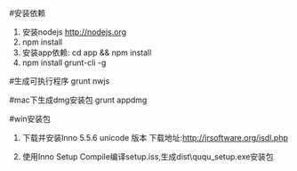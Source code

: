 #安装依赖
1. 安装nodejs  http://nodejs.org
2. npm install
3. 安装app依赖: cd app && npm install
4. npm install grunt-cli -g

#生成可执行程序
grunt nwjs

#mac下生成dmg安装包
grunt appdmg

#win安装包
1. 下载并安装Inno 5.5.6 unicode 版本
   下载地址:http://jrsoftware.org/isdl.php

2. 使用Inno Setup Compile编译setup.iss,生成dist\ququ_setup.exe安装包

